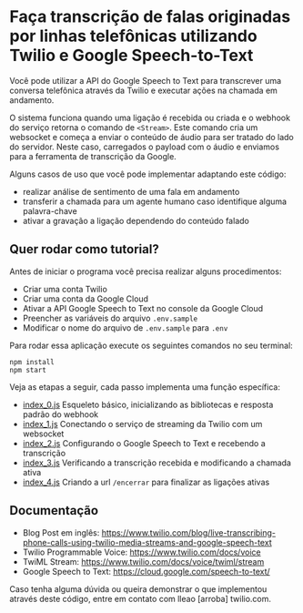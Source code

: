 # Faça transcrição de falas originadas por linhas telefônicas utilizando Twilio e Google Speech-to-Text

Você pode utilizar a API do Google Speech to Text para transcrever uma conversa telefônica através da Twilio e executar ações na chamada em andamento.

O sistema funciona quando uma ligação é recebida ou criada e o webhook do serviço retorna o comando de `<Stream>`. Este comando cria um websocket e começa a enviar o conteúdo de áudio para ser tratado do lado do servidor. Neste caso, carregados o payload com o áudio e enviamos para a ferramenta de transcrição da Google.



Alguns casos de uso que você pode implementar adaptando este código:
* realizar análise de sentimento de uma fala em andamento
* transferir a chamada para um agente humano caso identifique alguma palavra-chave
* ativar a gravação a ligação dependendo do conteúdo falado




## Quer rodar como tutorial?

Antes de iniciar o programa você precisa realizar alguns procedimentos:
* Criar uma conta Twilio
* Criar uma conta da Google Cloud
* Ativar a API Google Speech to Text no console da Google Cloud
* Preencher as variáveis do arquivo `.env.sample`
* Modificar o nome do arquivo de `.env.sample` para `.env`


Para rodar essa aplicação execute os seguintes comandos no seu terminal:
```
npm install
npm start
```

Veja as etapas a seguir, cada passo implementa uma função específica:
* [index_0.js](tutorial/index_0.js) Esqueleto básico, inicializando as bibliotecas e resposta padrão do webhook
* [index_1.js](tutorial/index_1.js) Conectando o serviço de streaming da Twilio com um websocket
* [index_2.js](tutorial/index_2.js) Configurando o Google Speech to Text e recebendo a transcrição
* [index_3.js](tutorial/index_3.js) Verificando a transcrição recebida e modificando a chamada ativa
* [index_4.js](tutorial/index_4.js) Criando a url `/encerrar` para finalizar as ligações ativas




##  Documentação
* Blog Post em inglês: https://www.twilio.com/blog/live-transcribing-phone-calls-using-twilio-media-streams-and-google-speech-text
* Twilio Programmable Voice: https://www.twilio.com/docs/voice
* TwiML Stream: https://www.twilio.com/docs/voice/twiml/stream
* Google Speech to Text: https://cloud.google.com/speech-to-text/





Caso tenha alguma dúvida ou queira demonstrar o que implementou através deste código, entre em contato com lleao [arroba] twilio.com.